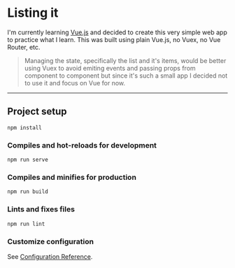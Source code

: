 # Listing it

I'm currently learning [Vue.js](https://vuejs.org) and decided to create this very simple web app to practice what I learn.
This was built using plain Vue.js, no Vuex, no Vue Router, etc.

> Managing the state, specifically the list and it's items, would be better using Vuex to avoid emiting events and passing props from component to component but since it's such a small app I decided not to use it and focus on Vue for now.

---------------

## Project setup
```
npm install
```

### Compiles and hot-reloads for development
```
npm run serve
```

### Compiles and minifies for production
```
npm run build
```

### Lints and fixes files
```
npm run lint
```

### Customize configuration
See [Configuration Reference](https://cli.vuejs.org/config/).
